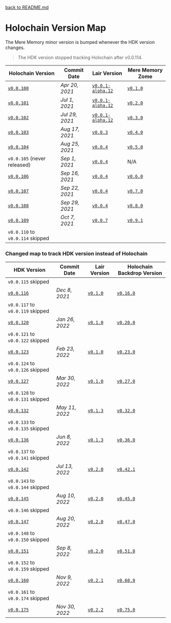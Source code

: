 [back to README.md](../README.md)

# Holochain Version Map

The Mere Memory minor version is bumped whenever the HDK version changes.

> The HDK version stopped tracking Holochain after v0.0.114.

| Holochain Version                                                                                  | Commit Date    | Lair Version                                                                                         | Mere Memory Zome                                                           |
|----------------------------------------------------------------------------------------------------|----------------|------------------------------------------------------------------------------------------------------|----------------------------------------------------------------------------|
| [`v0.0.100`](https://github.com/holochain/holochain/tree/3bd9181ea35c32993d1550591fd19720b31065f6) | *Apr 20, 2021* | [`v0.0.1-alpha.12`](https://github.com/holochain/lair/tree/2998dd3ad21928115b3a531cbc319e61bc896b78) | [`v0.1.0`](https://github.com/mjbrisebois/hc-zome-mere-memory/tree/v0.1.0) |
| [`v0.0.101`](https://github.com/holochain/holochain/tree/ea726cc05aa6064c3b8b4f85fddf3e89429f018e) | *Jul 1, 2021*  | [`v0.0.1-alpha.12`](https://github.com/holochain/lair/tree/2998dd3ad21928115b3a531cbc319e61bc896b78) | [`v0.2.0`](https://github.com/mjbrisebois/hc-zome-mere-memory/tree/v0.2.0) |
| [`v0.0.102`](https://github.com/holochain/holochain/tree/6535292238dc1fbd2b60433a2054f7787e4f060e) | *Jul 29, 2021* | [`v0.0.1-alpha.12`](https://github.com/holochain/lair/tree/2998dd3ad21928115b3a531cbc319e61bc896b78) | [`v0.3.0`](https://github.com/mjbrisebois/hc-zome-mere-memory/tree/v0.3.0) |
| [`v0.0.103`](https://github.com/holochain/holochain/tree/f3d17d993ad8d988402cc01d73a0095484efbabb) | *Aug 17, 2021* | [`v0.0.3`](https://github.com/holochain/lair/tree/6a9aab37c90566328c13c4d048d1afaf75fc39a9)          | [`v0.4.0`](https://github.com/mjbrisebois/hc-zome-mere-memory/tree/v0.4.0) |
| [`v0.0.104`](https://github.com/holochain/holochain/tree/d003eb7a45f1d7125c4701332202761721793d68) | *Aug 25, 2021* | [`v0.0.4`](https://github.com/holochain/lair/tree/d3155ac98ec550c6b5eb097923556958015f9354)          | [`v0.5.0`](https://github.com/mjbrisebois/hc-zome-mere-memory/tree/v0.5.0) |
| `v0.0.105` (never released)                                                                        | *Sep 1, 2021*  | [`v0.0.4`](https://github.com/holochain/lair/tree/d3155ac98ec550c6b5eb097923556958015f9354)          | N/A                                                                        |
| [`v0.0.106`](https://github.com/holochain/holochain/tree/b11908875a9f6a09e8939fbf6f45ff658e3d10a6) | *Sep 16, 2021* | [`v0.0.4`](https://github.com/holochain/lair/tree/d3155ac98ec550c6b5eb097923556958015f9354)          | [`v0.6.0`](https://github.com/mjbrisebois/hc-zome-mere-memory/tree/v0.6.0) |
| [`v0.0.107`](https://github.com/holochain/holochain/tree/221f3424a919224dcf1950d1059e8b88aba08f7b) | *Sep 22, 2021* | [`v0.0.4`](https://github.com/holochain/lair/tree/d3155ac98ec550c6b5eb097923556958015f9354)          | [`v0.7.0`](https://github.com/mjbrisebois/hc-zome-mere-memory/tree/v0.7.0) |
| [`v0.0.108`](https://github.com/holochain/holochain/tree/cad04aec3fb5f137b2d224ab29dcc204af7b9821) | *Sep 29, 2021* | [`v0.0.4`](https://github.com/holochain/lair/tree/d3155ac98ec550c6b5eb097923556958015f9354)          | [`v0.8.0`](https://github.com/mjbrisebois/hc-zome-mere-memory/tree/v0.8.0) |
| [`v0.0.109`](https://github.com/holochain/holochain/tree/e5a480ce735beaa8ae7434abdb1b6dc03d487ffa) | *Oct 7, 2021*  | [`v0.0.7`](https://github.com/holochain/lair/tree/bd92b76ad9cc18bc0c0db215e4bea9767c9003cf)          | [`v0.9.1`](https://github.com/mjbrisebois/hc-zome-mere-memory/tree/v0.9.1) |
| `v0.0.110` to  `v0.0.114` skipped                                                                  |                |                                                                                                      |                                                                            |


### Changed map to track HDK version instead of Holochain

| HDK Version                                                                                        | Commit Date    | Lair Version                                                                                | Holochain Backdrop Version                                                   |
|----------------------------------------------------------------------------------------------------|----------------|---------------------------------------------------------------------------------------------|------------------------------------------------------------------------------|
| `v0.0.115` skipped                                                                                 |                |                                                                                             |                                                                              |
| [`v0.0.116`](https://github.com/holochain/holochain/tree/9d9a556e8236234bcca64ee33620012c8a6ab095) | *Dec 8, 2021*  | [`v0.1.0`](https://github.com/holochain/lair/tree/0343621e0bfa2a941ecf53363003d1f28b7ef0e6) | [`v0.16.0`](https://github.com/mjbrisebois/hc-zome-mere-memory/tree/v0.16.0) |
| `v0.0.117` to  `v0.0.119` skipped                                                                  |                |                                                                                             |                                                                              |
| [`v0.0.120`](https://github.com/holochain/holochain/tree/4a449ee985053f5b8ee0f0688b949bd26bfcb3fc) | *Jan 26, 2022* | [`v0.1.0`](https://github.com/holochain/lair/tree/0343621e0bfa2a941ecf53363003d1f28b7ef0e6) | [`v0.20.0`](https://github.com/mjbrisebois/hc-zome-mere-memory/tree/v0.20.0) |
| `v0.0.121` to  `v0.0.122` skipped                                                                  |                |                                                                                             |                                                                              |
| [`v0.0.123`](https://github.com/holochain/holochain/tree/3e49d501ce1b74a700d5abae9b8b26021885f012) | *Feb 23, 2022* | [`v0.1.0`](https://github.com/holochain/lair/tree/0343621e0bfa2a941ecf53363003d1f28b7ef0e6) | [`v0.23.0`](https://github.com/mjbrisebois/hc-zome-mere-memory/tree/v0.23.0) |
| `v0.0.124` to  `v0.0.126` skipped                                                                  |                |                                                                                             |                                                                              |
| [`v0.0.127`](https://github.com/holochain/holochain/tree/ee7242f9aa014f1024cf90401b0a4d136b59323f) | *Mar 30, 2022* | [`v0.1.0`](https://github.com/holochain/lair/tree/0343621e0bfa2a941ecf53363003d1f28b7ef0e6) | [`v0.27.0`](https://github.com/mjbrisebois/hc-zome-mere-memory/tree/v0.27.0) |
| `v0.0.128` to  `v0.0.131` skipped                                                                  |                |                                                                                             |                                                                              |
| [`v0.0.132`](https://github.com/holochain/holochain/tree/9356749f7fecf2414d2d388f74037514f65571ef) | *May 11, 2022* | [`v0.1.3`](https://github.com/holochain/lair/tree/27e3a4e305e2a5d48ba625aa3bfac9516d2583ed) | [`v0.32.0`](https://github.com/mjbrisebois/hc-zome-mere-memory/tree/v0.32.0) |
| `v0.0.133` to  `v0.0.135` skipped                                                                  |                |                                                                                             |                                                                              |
| [`v0.0.136`](https://github.com/holochain/holochain/tree/7f204047c56a2c165b1442cd480828a03caadde2) | *Jun 8, 2022*  | [`v0.1.3`](https://github.com/holochain/lair/tree/27e3a4e305e2a5d48ba625aa3bfac9516d2583ed) | [`v0.36.0`](https://github.com/mjbrisebois/hc-zome-mere-memory/tree/v0.36.0) |
| `v0.0.137` to  `v0.0.141` skipped                                                                  |                |                                                                                             |                                                                              |
| [`v0.0.142`](https://github.com/holochain/holochain/tree/88813d781247c9db4d254063a604c22813013af5) | *Jul 13, 2022* | [`v0.2.0`](https://github.com/holochain/lair/tree/20b18781d217f172187f16a0ef86b78eb1fcd3bd) | [`v0.42.1`](https://github.com/mjbrisebois/hc-zome-mere-memory/tree/v0.42.1) |
| `v0.0.143` to  `v0.0.144` skipped                                                                  |                |                                                                                             |                                                                              |
| [`v0.0.145`](https://github.com/holochain/holochain/tree/005c15c06404f41baa77e4533a32cef93a69ed3b) | *Aug 10, 2022* | [`v0.2.0`](https://github.com/holochain/lair/tree/20b18781d217f172187f16a0ef86b78eb1fcd3bd) | [`v0.45.0`](https://github.com/mjbrisebois/hc-zome-mere-memory/tree/v0.45.0) |
| `v0.0.146`  skipped                                                                                |                |                                                                                             |                                                                              |
| [`v0.0.147`](https://github.com/holochain/holochain/tree/ab8c5552111da73971554ea3d80e473c97b5c650) | *Aug 20, 2022* | [`v0.2.0`](https://github.com/holochain/lair/tree/20b18781d217f172187f16a0ef86b78eb1fcd3bd) | [`v0.47.0`](https://github.com/mjbrisebois/hc-zome-mere-memory/tree/v0.47.0) |
| `v0.0.148` to `v0.0.150` skipped                                                                   |                |                                                                                             |                                                                              |
| [`v0.0.151`](https://github.com/holochain/holochain/tree/cf8adc073596f4f5fc3dcf31c30bc8ade47a6f93) | *Sep 8, 2022*  | [`v0.2.0`](https://github.com/holochain/lair/tree/20b18781d217f172187f16a0ef86b78eb1fcd3bd) | [`v0.51.0`](https://github.com/mjbrisebois/hc-zome-mere-memory/tree/v0.51.0) |
| `v0.0.152` to `v0.0.159` skipped                                                                   |                |                                                                                             |                                                                              |
| [`v0.0.160`](https://github.com/holochain/holochain/tree/c39dac04fc87bc1325a8bb6fce275caedaa07eb3) | *Nov 9, 2022*  | [`v0.2.1`](https://github.com/holochain/lair/tree/840999730ff2a5bacea8a31ed8fbacc954291b5c) | [`v0.60.0`](https://github.com/mjbrisebois/hc-zome-mere-memory/tree/v0.60.0) |
| `v0.0.161` to `v0.0.174` skipped                                                                   |                |                                                                                             |                                                                              |
| [`v0.0.175`](https://github.com/holochain/holochain/tree/64286bf7aa10e9e93032361a69843daa354fdb1b) | *Nov 30, 2022* | [`v0.2.2`](https://github.com/holochain/lair/tree/004d15c05f51bb625cb5c8db6e71f4a58ff4d3fe) | [`v0.75.0`](https://github.com/mjbrisebois/hc-zome-mere-memory/tree/v0.75.0) |
